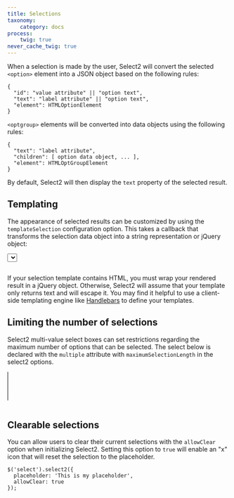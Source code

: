 ```yaml
---
title: Selections
taxonomy:
    category: docs
process:
    twig: true
never_cache_twig: true
---
```


When a selection is made by the user, Select2 will convert the selected `<option>` element into a JSON object based on the following rules:

```
{
  "id": "value attribute" || "option text",
  "text": "label attribute" || "option text",
  "element": HTMLOptionElement
}
```

`<optgroup>` elements will be converted into data objects using the following rules:

```
{
  "text": "label attribute",
  "children": [ option data object, ... ],
  "element": HTMLOptGroupElement
}
```

By default, Select2 will then display the `text` property of the selected result.

## Templating

The appearance of selected results can be customized by using the `templateSelection` configuration option.  This takes a callback that transforms the selection data object into a string representation or jQuery object:

<div class="s2-example">
    <select class="js-example-templating js-states form-control"></select>
</div>

<pre data-fill-from=".js-code-example-templating"></pre>

<script type="text/javascript" class="js-code-example-templating">

function formatState (state) {
  if (!state.id) {
    return state.text;
  }
  var baseUrl = "{{ url('images/flags/') }}";
  var $state = $(
    '<span><img src="' + baseUrl + state.element.value.toLowerCase() + '.png" class="img-flag" /> ' + state.text + '</span>'
  );
  return $state;
};

$(".js-example-templating").select2({
  templateSelection: formatState
});

</script>

If your selection template contains HTML, you must wrap your rendered result in a jQuery object. Otherwise, Select2 will assume that your template only returns text and will escape it.  You may find it helpful to use a client-side templating engine like [Handlebars](http://handlebarsjs.com/) to define your templates.

## Limiting the number of selections

Select2 multi-value select boxes can set restrictions regarding the maximum number of options that can be selected. The select below is declared with the `multiple` attribute with `maximumSelectionLength` in the select2 options.

<div class="s2-example">
    <p>
      <select class="js-example-basic-multiple-limit js-states form-control" multiple="multiple"></select>
    </p>
</div>

<pre data-fill-from=".js-code-placeholder"></pre>

<script type="text/javascript" class="js-code-placeholder">

$(".js-example-basic-multiple-limit").select2({
  maximumSelectionLength: 2
});

</script>

## Clearable selections

You can allow users to clear their current selections with the `allowClear` option when initializing Select2. Setting this option to `true` will enable an "x" icon that will reset the selection to the placeholder.

```
$('select').select2({
  placeholder: 'This is my placeholder',
  allowClear: true
});
```
